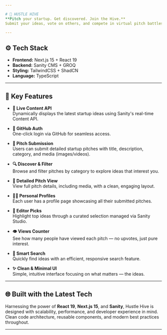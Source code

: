 ```yaml
---

# 🚀 HUSTLE HIVE  
**Pitch your startup. Get discovered. Join the Hive.**  
Submit your ideas, vote on others, and compete in virtual pitch battles!

---
```


## ⚙️ Tech Stack

- **Frontend:** Next.js 15 + React 19  
- **Backend:** Sanity CMS + GROQ  
- **Styling:** TailwindCSS + ShadCN  
- **Language:** TypeScript

---

## 🔋 Key Features

- **📡 Live Content API**  
  Dynamically displays the latest startup ideas using Sanity's real-time Content API.

- **🔐 GitHub Auth**  
  One-click login via GitHub for seamless access.

- **📝 Pitch Submission**  
  Users can submit detailed startup pitches with title, description, category, and media (images/videos).

- **🔍 Discover & Filter**  
  Browse and filter pitches by category to explore ideas that interest you.

- **📄 Detailed Pitch View**  
  View full pitch details, including media, with a clean, engaging layout.

- **🙋‍♂️ Personal Profiles**  
  Each user has a profile page showcasing all their submitted pitches.

- **🌟 Editor Picks**  
  Highlight top ideas through a curated selection managed via Sanity Studio.

- **👁️ Views Counter**  
  See how many people have viewed each pitch — no upvotes, just pure interest.

- **🔎 Smart Search**  
  Quickly find ideas with an efficient, responsive search feature.

- **✨ Clean & Minimal UI**  
  Simple, intuitive interface focusing on what matters — the ideas.

---

## 🌐 Built with the Latest Tech

Harnessing the power of **React 19**, **Next.js 15**, and **Sanity**, Hustle Hive is designed with scalability, performance, and developer experience in mind. Clean code architecture, reusable components, and modern best practices throughout.

---

